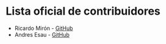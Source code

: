 # Lista oficial de contribuidores

- Ricardo Mirón - [GitHub](http://github.com/ricardomiron)
- Andres Esau - [GitHub](http://github.com/Andres8ezau) 
